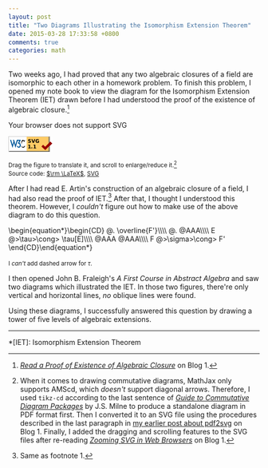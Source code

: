 ```yaml
---
layout: post
title: "Two Diagrams Illustrating the Isomorphism Extension Theorem"
date: 2015-03-28 17:33:58 +0800
comments: true
categories: math
---
```


Two weeks ago, I had proved that any two algebraic closures of a field
are isomorphic to each other in a homework problem.  To finish this
problem, I opened my note book to view the diagram for the Isomorphism
Extension Theorem (IET) drawn before I had understood the proof of the
existence of algebraic closure.[^pp-eac]

<object type="image/svg+xml"
  data="/downloads/code/svgpan_1.2.2/IET.svg"
  width="300" height="300">
  Your browser does not support SVG
</object>

<a
href="https://validator.w3.org/check?uri=https://vincenttam.github.io/downloads/code/svgpan_1.2.2/IET.svg;ss=1"><img
src="/images/valid-svg11.png" alt="Valid SVG 1.1" height="31"
width="88">
</a>

<small>Drag the figure to translate it, and scroll to enlarge/reduce
it.[^tech]  
Source code: [$\rm \LaTeX$][tex_src], [SVG][svg_src]</small>

After I had read E. Artin's construction of an algebraic closure of a
field, I had also read the proof of IET.[^pp-artin]  After that, I
thought I understood this theorem.  However, I *couldn't* figure out
how to make use of the above diagram to do this question.

<div class="myeqn">
\begin{equation*}\begin{CD}
     @.              \overline{F'}\\\\
@.                   @AAA\\\\
E    @>\tau>\cong>   \tau[E]\\\\
@AAA                 @AAA\\\\
F    @>\sigma>\cong> F'
\end{CD}\end{equation*}
</div>

<small>I *can't* add dashed arrow for $\tau$.</small>

I then opened John B. Fraleigh's *A First Course in Abstract Algebra*
and saw two diagrams which illustrated the IET.  In those two figures,
there're only vertical and horizontal lines, *no* oblique lines were
found.

Using these diagrams, I successfully answered this question by drawing
a tower of five levels of algebraic extensions.

---
[^pp-eac]:
    [*Read a Proof of Existence of Algebraic Closure*][pp1] on Blog 1.

[^tech]:
    When it comes to drawing commutative diagrams, MathJax only
    supports AMScd, which *doesn't* support diagonal arrows.
    Therefore, I used `tikz-cd` according to the last sentence of
    [*Guide to Commutative Diagram Packages*][cd_guide] by J.S. Milne
    to produce a standalone diagram in PDF format first.  Then I
    converted it to an SVG file using the procedures described in the
    last paragraph in [my earlier post about pdf2svg][pp2] on Blog 1.
    Finally, I added the dragging and scrolling features to the SVG
    files after re-reading [*Zooming SVG in Web Browsers*][pp3] on
    Blog 1.

[^pp-artin]:
    Same as footnote 1.

[pp1]: /blog/2015/02/21/read-a-proof-of-existence-of-algebraic-closure/
[tex_src]: /downloads/code/IET.tex
[svg_src]: /downloads/code/svgpan_1.2.2/IET.svg
[cd_guide]: http://www.jmilne.org/not/CDGuide.html
[pp2]: /blog/2014/06/21/export-pdf-to-svg/ "Export PDF to SVG"
[pp3]: /blog/2014/08/02/zooming-svg-in-web-browsers/
[pp4]: /blog/2015/02/21/read-a-proof-of-existence-of-algebraic-closure/

*[IET]: Isomorphism Extension Theorem

